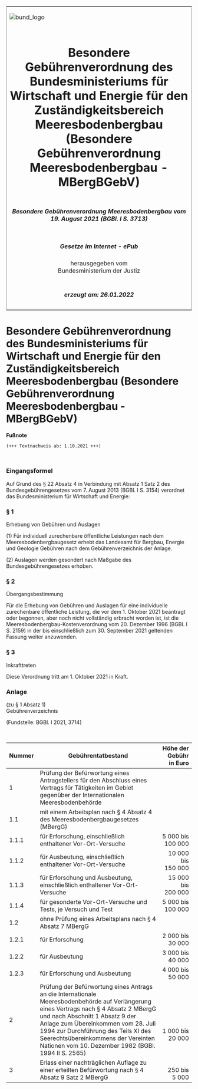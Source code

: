 <span id="DECKBLATT.html"></span>

<table border="0" frame="border" width="100%">

<tr valign="top">

<td align="left">

![bund\_logo](BfJ_2021_Web_de_de.gif)

</td>

<td align="right">

 

</td>

</tr>

<tr align="center" valign="middle">

<td colspan="2">

# Besondere Gebührenverordnung des Bundesministeriums für Wirtschaft und Energie für den Zuständigkeitsbereich Meeresbodenbergbau (Besondere Gebührenverordnung Meeresbodenbergbau - MBergBGebV)

</td>

</tr>

<tr align="center" valign="middle">

<td colspan="2">

##### Besondere Gebührenverordnung Meeresbodenbergbau vom 19. August 2021 (BGBl. I S. 3713)

</td>

</tr>

<tr align="center" valign="middle">

<td colspan="2">

  
  

##### Gesetze im Internet - ePub  
  
herausgegeben vom  
Bundesministerium der Justiz

</td>

</tr>

<tr align="center" valign="bottom">

<td colspan="2">

  
  

##### erzeugt am: 26.01.2022

</td>

</tr>

</table>

<span id="BJNR371300021.html"></span>

# Besondere Gebührenverordnung des Bundesministeriums für Wirtschaft und Energie für den Zuständigkeitsbereich Meeresbodenbergbau (Besondere Gebührenverordnung Meeresbodenbergbau - MBergBGebV)

<div>

  
**Fußnote**

<div class="jnhtml">

<div>

<div class="jurAbsatz">

  

``` 
(+++ Textnachweis ab: 1.10.2021 +++)

 
```

</div>

</div>

</div>

</div>

<span id="BJNR371300021BJNE000100000.html"></span>

### Eingangsformel  

<div>

<div class="jnhtml">

<div>

<div class="jurAbsatz">

Auf Grund des § 22 Absatz 4 in Verbindung mit Absatz 1 Satz 2 des
Bundesgebührengesetzes vom 7. August 2013 (BGBl. I S. 3154) verordnet
das Bundesministerium für Wirtschaft und Energie:

</div>

</div>

</div>

</div>

<span id="BJNR371300021BJNE000200000.html"></span>

### § 1  
Erhebung von Gebühren und Auslagen

<div>

<div class="jnhtml">

<div>

<div class="jurAbsatz">

(1) Für individuell zurechenbare öffentliche Leistungen nach dem
Meeresbodenbergbaugesetz erhebt das Landesamt für Bergbau, Energie und
Geologie Gebühren nach dem Gebührenverzeichnis der Anlage.

</div>

<div class="jurAbsatz">

(2) Auslagen werden gesondert nach Maßgabe des Bundesgebührengesetzes
erhoben.

</div>

</div>

</div>

</div>

<span id="BJNR371300021BJNE000300000.html"></span>

### § 2  
Übergangsbestimmung

<div>

<div class="jnhtml">

<div>

<div class="jurAbsatz">

Für die Erhebung von Gebühren und Auslagen für eine individuelle
zurechenbare öffentliche Leistung, die vor dem 1. Oktober 2021 beantragt
oder begonnen, aber noch nicht vollständig erbracht worden ist, ist die
Meeresbodenbergbau-Kostenverordnung vom 20. Dezember 1996 (BGBl. I S.
2159) in der bis einschließlich zum 30. September 2021 geltenden Fassung
weiter anzuwenden.

</div>

</div>

</div>

</div>

<span id="BJNR371300021BJNE000400000.html"></span>

### § 3  
Inkrafttreten

<div>

<div class="jnhtml">

<div>

<div class="jurAbsatz">

Diese Verordnung tritt am 1. Oktober 2021 in Kraft.

</div>

</div>

</div>

</div>

<span id="BJNR371300021BJNE000500000.html"></span>

### Anlage  
(zu § 1 Absatz 1)  
Gebührenverzeichnis

<div>

<div class="jnhtml">

<div>

<div class="jurAbsatz">

<div class="kommentar_Fundstelle">

(Fundstelle: BGBl. I 2021, 3714)

</div>

</div>

<div class="jurAbsatz">

 

</div>

<table>
<colgroup>
<col style="width: 9%" />
<col style="width: 73%" />
<col style="width: 18%" />
</colgroup>
<thead>
<tr class="header">
<th style="text-align: left;">Nummer</th>
<th>Gebührentatbestand</th>
<th style="text-align: right;">Höhe der Gebühr<br />
in Euro</th>
</tr>
</thead>
<tbody>
<tr class="odd">
<td style="text-align: left;">1</td>
<td>Prüfung der Befürwortung eines Antragstellers für den Abschluss eines Vertrags für Tätigkeiten im Gebiet gegenüber der Internationalen Meeresbodenbehörde</td>
<td style="text-align: right;"> </td>
</tr>
<tr class="even">
<td style="text-align: left;">1.1</td>
<td>mit einem Arbeitsplan nach § 4 Absatz 4 des Meeresbodenbergbaugesetzes (MBergG)</td>
<td style="text-align: right;"> </td>
</tr>
<tr class="odd">
<td style="text-align: left;">1.1.1</td>
<td>für Erforschung, einschließlich enthaltener Vor-Ort-Versuche</td>
<td style="text-align: right;">5 000 bis 100 000</td>
</tr>
<tr class="even">
<td style="text-align: left;">1.1.2</td>
<td>für Ausbeutung, einschließlich enthaltener Vor-Ort-Versuche</td>
<td style="text-align: right;">10 000 bis 150 000</td>
</tr>
<tr class="odd">
<td style="text-align: left;">1.1.3</td>
<td>für Erforschung und Ausbeutung, einschließlich enthaltener Vor-Ort-Versuche</td>
<td style="text-align: right;">15 000 bis 200 000</td>
</tr>
<tr class="even">
<td style="text-align: left;">1.1.4</td>
<td>für gesonderte Vor-Ort-Versuche und Tests, je Versuch und Test</td>
<td style="text-align: right;">5 000 bis 100 000</td>
</tr>
<tr class="odd">
<td style="text-align: left;">1.2</td>
<td>ohne Prüfung eines Arbeitsplans nach § 4 Absatz 7 MBergG</td>
<td style="text-align: right;"> </td>
</tr>
<tr class="even">
<td style="text-align: left;">1.2.1</td>
<td>für Erforschung</td>
<td style="text-align: right;">2 000 bis 30 000</td>
</tr>
<tr class="odd">
<td style="text-align: left;">1.2.2</td>
<td>für Ausbeutung</td>
<td style="text-align: right;">3 000 bis 40 000</td>
</tr>
<tr class="even">
<td style="text-align: left;">1.2.3</td>
<td>für Erforschung und Ausbeutung</td>
<td style="text-align: right;">4 000 bis 50 000</td>
</tr>
<tr class="odd">
<td style="text-align: left;">2</td>
<td>Prüfung der Befürwortung eines Antrags an die Internationale Meeresbodenbehörde auf Verlängerung eines Vertrags nach § 4 Absatz 2 MBergG und nach Abschnitt 1 Absatz 9 der Anlage zum Übereinkommen vom 28. Juli 1994 zur Durchführung des Teils XI des Seerechtsübereinkommens der Vereinten Nationen vom 10. Dezember 1982 (BGBl. 1994 II S. 2565)</td>
<td style="text-align: right;"><br />
<br />
<br />
<br />
1 000 bis 20 000</td>
</tr>
<tr class="even">
<td style="text-align: left;">3</td>
<td>Erlass einer nachträglichen Auflage zu einer erteilten Befürwortung nach § 4 Absatz 9 Satz 2 MBergG</td>
<td style="text-align: right;"><br />
250 bis 5 000</td>
</tr>
</tbody>
</table>

</div>

</div>

</div>
